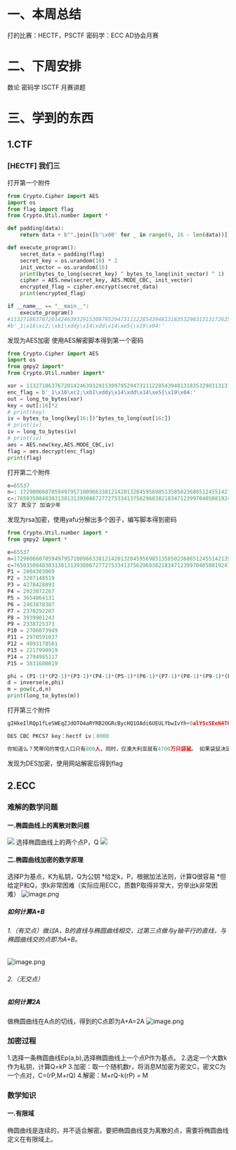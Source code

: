 # 一、本周总结
打的比赛：HECTF，PSCTF
密码学：ECC
AD协会月赛
# 二、下周安排
数论
密码学
ISCTF
月赛讲题

# 三、学到的东西
## 1.CTF
### [HECTF] 我们三
打开第一个附件
```python
from Crypto.Cipher import AES
import os
from flag import flag
from Crypto.Util.number import *

def padding(data):
    return data + b"".join([b'\x00' for _ in range(0, 16 - len(data))])

def execute_program():
    secret_data = padding(flag)
    secret_key = os.urandom(16) * 2
    init_vector = os.urandom(16)
    print(bytes_to_long(secret_key) ^ bytes_to_long(init_vector) ^ 1)
    cipher = AES.new(secret_key, AES.MODE_CBC, init_vector)
    encrypted_flag = cipher.encrypt(secret_data)
    print(encrypted_flag)

if __name__ == "__main__":
    execute_program()
#113271863767201424639329153097952947311122854394813183532903131317262533549675
#b'_1\x16\xc2;\xb1\xddy\x14\xdd\x14\xe5{\x19\x04:'
```
发现为AES加密
使用AES解密脚本得到第一个密码
```python
from Crypto.Cipher import AES
import os
from gmpy2 import*
from Crypto.Util.number import*

xor = 113271863767201424639329153097952947311122854394813183532903131317262533549675
enc_flag = b'_1\x16\xc2;\xb1\xddy\x14\xdd\x14\xe5{\x19\x04:'
out = long_to_bytes(xor)
key = out[:16]*2
# print(key)
iv = bytes_to_long(key[16:])^bytes_to_long(out[16:])
# print(iv)
iv = long_to_bytes(iv)
# print(iv)
aes = AES.new(key,AES.MODE_CBC,iv)
flag = aes.decrypt(enc_flag)
print(flag)
```
打开第二个附件
```python
e=65537
n=: 17290066070594979571009663381214201320459569851358502368651245514213538229969915658064992558167323586895088933922835353804055772638980251328261
c=:7650350848303138131393086727727533413756296838218347123997040508192472569084746342253915001354023303648603939313635106855058934664365503492172
没了 真没了 加油少年
```
发现为rsa加密，使用yafu分解出多个因子，编写脚本得到密码
```python
from Crypto.Util.number import *
from gmpy2 import *

e=65537
n=17290066070594979571009663381214201320459569851358502368651245514213538229969915658064992558167323586895088933922835353804055772638980251328261
c=7650350848303138131393086727727533413756296838218347123997040508192472569084746342253915001354023303648603939313635106855058934664365503492172
P1 = 2804303069
P2 = 3207148519
P3 = 4278428893
P4 = 2923072267
P5 = 3654864131
P6 = 2463878387
P7 = 2370292207
P8 = 3939901243
P9 = 2338725373
P10 = 2706073949
P11 = 2970591037
P12 = 4093178561
P13 = 2217990919
P14 = 2794985117
P15 = 3831680819

phi = (P1-1)*(P2-1)*(P3-1)*(P4-1)*(P5-1)*(P6-1)*(P7-1)*(P8-1)*(P9-1)*(P10-1)*(P11-1)*(P12-1)*(P13-1)*(P14-1)*(P15-1)
d = inverse(e,phi)
m = pow(c,d,n)
print(long_to_bytes(m))
```
打开第三个附件
```python
gIHkeIlRQp1fLeSWEqZJdOTO4aRYRB2OGRcBycHQ1OAdi6UEULYbwIvYh+0alYScSEoN4TOejgTjdPsetrURRlLX6dcifjX6VvLxY7TnMk7c8/xy17mybq/yNQf0vFGh8byC88bUeHian9dA2Qh6rRBYS1I7iNxM62RtCFZ+1OKeaqGIDjf3/VuPlbnCePYIY5FVs6xNXjkGh0m57t2QW4CoGI5lz6OcAAwg4AHP0d8CfeldOF/TogPwOiPaRlDbtHXCh54Bs5ZivV+jDerr0RQvCGYBFHYLJnvyrFtyZC9BxAQ8gQnGlWNDjE1V6BByUvJjpI9DcUyRSNN21rUWouOiLwtKX0BgDQkGH9PhtzhmGYI+R3lZJ4x30l+Xqweu

DES CBC PKCS7 key：hectf iv：0000

你知道么？梵蒂冈的常住人口只有800人，同时，仅澳大利亚就有4700万只袋鼠。 如果袋鼠决定入侵梵蒂冈，那么每一个梵蒂冈人要打58750只袋鼠，你不知道！你不在乎！你只关心你自己的
```
发现为DES加密，使用网站解密后得到flag

## 2.ECC
### 难解的数学问题
#### 一.椭圆曲线上的离散对数问题
![](https://cdn.nlark.com/yuque/__latex/50a6210dc813a5bd37420e49e5f4fe48.svg#card=math&code=y%5E3%20%3D%20x%5E3%20%2Bax%2Bb&id=fVDO5)
选择椭圆曲线上的两个点P，Q
![](https://cdn.nlark.com/yuque/__latex/212c65ed051bc204b817c1586e108460.svg#card=math&code=Q%3DkP%0A%0A&id=d747v)
#### 二.椭圆曲线加密的数学原理
选择P为基点，K为私钥，Q为公钥
*给定k，P，根据加法法则，计算Q很容易
*但给定P和Q，求k非常困难（实际应用ECC，质数P取得非常大，穷举出k非常困难）
![image.png](https://cdn.nlark.com/yuque/0/2023/png/39265092/1700394581320-8a87182b-3823-474e-bf3e-df0aa9a99417.png#averageHue=%23aaaaaa&clientId=ucdff7d2a-1879-4&from=paste&height=729&id=ufee0ca78&originHeight=1312&originWidth=2303&originalType=binary&ratio=1.8000000715255737&rotation=0&showTitle=false&size=1018650&status=done&style=none&taskId=u56886550-3b40-43dd-a825-6aec138357b&title=&width=1279.444393603892)
##### 如何计算A+B
###### 1.（有交点）做过A，B的直线与椭圆曲线相交，过第三点做与y轴平行的直线，与椭圆曲线交的点即为A+B。
![image.png](https://cdn.nlark.com/yuque/0/2023/png/39265092/1700393439981-98623141-ccd8-47b5-b2ac-b5eb09ec94ba.png#averageHue=%23f8f7f7&clientId=ucdff7d2a-1879-4&from=paste&height=354&id=ue61d833c&originHeight=638&originWidth=854&originalType=binary&ratio=1.8000000715255737&rotation=0&showTitle=false&size=90760&status=done&style=none&taskId=u444938a8-f646-4097-a099-64d75d5991b&title=&width=474.4444255917168)
###### 2.（无交点）
##### 如何计算2A
做椭圆曲线在A点的切线，得到的C点即为A+A=2A
![image.png](https://cdn.nlark.com/yuque/0/2023/png/39265092/1700394300525-6c787f10-0426-44e7-8e11-ecd354a48ebc.png#averageHue=%23f6f6f6&clientId=ucdff7d2a-1879-4&from=paste&height=326&id=u57494077&originHeight=587&originWidth=830&originalType=binary&ratio=1.8000000715255737&rotation=0&showTitle=false&size=116973&status=done&style=none&taskId=u39727a39-8679-40e2-8e9d-965ac84509a&title=&width=461.11109278820254)
### 加密过程
1.选择一条椭圆曲线Ep(a,b),选择椭圆曲线上一个点P作为基点。
2.选定一个大数k作为私钥，计算Q=kP
3.加密：取一个随机数r，将消息M加密为密文C，密文C为一个点对，C=(rP,M+rQ)
4.解密：M+rQ-k(rP) = M
### 数学知识
#### 一.有限域
椭圆曲线是连续的，并不适合解密。要把椭圆曲线变为离散的点，需要将椭圆曲线定义在有限域上。


